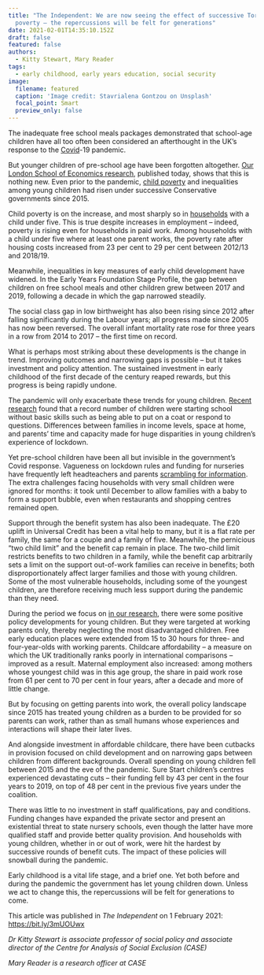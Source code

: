 ```yaml
---
title: "The Independent: We are now seeing the effect of successive Tory governments on child
  poverty – the repercussions will be felt for generations"
date: 2021-02-01T14:35:10.152Z
draft: false
featured: false
authors:
  - Kitty Stewart, Mary Reader
tags:
  - early childhood, early years education, social security 
image:
  filename: featured
  caption: 'Image credit: Stavrialena Gontzou on Unsplash'
  focal_point: Smart
  preview_only: false
---
```

The inadequate free school meals packages demonstrated that school-age children have all too often been considered an afterthought in the UK’s response to the [Covid](https://www.independent.co.uk/topic/covid)-19 pandemic.

But younger children of pre-school age have been forgotten altogether. [Our London School of Economics research](https://sticerd.lse.ac.uk/dps/case/spdo/spdorp08.pdf), published today, shows that this is nothing new. Even prior to the pandemic, [child poverty](https://www.independent.co.uk/topic/child-poverty) and inequalities among young children had risen under successive Conservative governments since 2015.

Child poverty is on the increase, and most sharply so in [households](https://www.independent.co.uk/topic/households) with a child under five. This is true despite increases in employment – indeed, poverty is rising even for households in paid work. Among households with a child under five where at least one parent works, the poverty rate after housing costs increased from 23 per cent to 29 per cent between 2012/13 and 2018/19.

Meanwhile, inequalities in key measures of early child development have widened. In the Early Years Foundation Stage Profile, the gap between children on free school meals and other children grew between 2017 and 2019, following a decade in which the gap narrowed steadily.

The social class gap in low birthweight has also been rising since 2012 after falling significantly during the Labour years; all progress made since 2005 has now been reversed. The overall infant mortality rate rose for three years in a row from 2014 to 2017 – the first time on record.

What is perhaps most striking about these developments is the change in trend. Improving outcomes and narrowing gaps is possible – but it takes investment and policy attention. The sustained investment in early childhood of the first decade of the century reaped rewards, but this progress is being rapidly undone.

The pandemic will only exacerbate these trends for young children. [Recent research](https://www.theguardian.com/education/2021/jan/18/fewer-uk-children-school-ready-after-covid-nursery-closures) found that a record number of children were starting school without basic skills such as being able to put on a coat or respond to questions. Differences between families in income levels, space at home, and parents’ time and capacity made for huge disparities in young children’s experience of lockdown.

Yet pre-school children have been all but invisible in the government’s Covid response. Vagueness on lockdown rules and funding for nurseries have frequently left headteachers and parents [scrambling for information](https://www.eyalliance.org.uk/news/2020/05/prime-minister-fails-mention-early-years-reopening-plans). The extra challenges facing households with very small children were ignored for months: it took until December to allow families with a baby to form a support bubble, even when restaurants and shopping centres remained open.

Support through the benefit system has also been inadequate. The £20 uplift in Universal Credit has been a vital help to many, but it is a flat rate per family, the same for a couple and a family of five. Meanwhile, the pernicious “two child limit” and the benefit cap remain in place. The two-child limit restricts benefits to two children in a family, while the benefit cap arbitrarily sets a limit on the support out-of-work families can receive in benefits; both disproportionately affect larger families and those with young children. Some of the most vulnerable households, including some of the youngest children, are therefore receiving much less support during the pandemic than they need.

During the period we focus on [in our research](https://sticerd.lse.ac.uk/dps/case/spdo/spdorp08.pdf), there were some positive policy developments for young children. But they were targeted at working parents only, thereby neglecting the most disadvantaged children. Free early education places were extended from 15 to 30 hours for three- and four-year-olds with working parents. Childcare affordability – a measure on which the UK traditionally ranks poorly in international comparisons – improved as a result. Maternal employment also increased: among mothers whose youngest child was in this age group, the share in paid work rose from 61 per cent to 70 per cent in four years, after a decade and more of little change.

But by focusing on getting parents into work, the overall policy landscape since 2015 has treated young children as a burden to be provided for so parents can work, rather than as small humans whose experiences and interactions will shape their later lives.

And alongside investment in affordable childcare, there have been cutbacks in provision focused on child development and on narrowing gaps between children from different backgrounds. Overall spending on young children fell between 2015 and the eve of the pandemic. Sure Start children’s centres experienced devastating cuts – their funding fell by 43 per cent in the four years to 2019, on top of 48 per cent in the previous five years under the coalition.

There was little to no investment in staff qualifications, pay and conditions. Funding changes have expanded the private sector and present an existential threat to state nursery schools, even though the latter have more qualified staff and provide better quality provision. And households with young children, whether in or out of work, were hit the hardest by successive rounds of benefit cuts. The impact of these policies will snowball during the pandemic.

Early childhood is a vital life stage, and a brief one. Yet both before and during the pandemic the government has let young children down. Unless we act to change this, the repercussions will be felt for generations to come.

This article was published in *The Independent* on 1 February 2021: https://bit.ly/3mUOUwx

*Dr Kitty Stewart is associate professor of social policy and associate director of the Centre for Analysis of Social Exclusion (CASE)*

*Mary Reader is a research officer at CASE*

